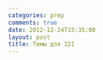 ```yaml
---
categories: prep
comments: true
date: 2012-12-24T15:35:00
layout: post
title: Темы для 321
---
```


